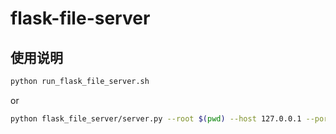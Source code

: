 # flask-file-server

## 使用说明

```bash
python run_flask_file_server.sh
```

or
```bash
python flask_file_server/server.py --root $(pwd) --host 127.0.0.1 --port 8080
```
